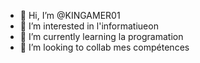 - 👋 Hi, I’m @KINGAMER01
- 👀 I’m interested in  l'informatiueon
- 🌱 I’m currently learning  la programation
- 💞️ I’m looking to collab mes compétences
<!---
KINGAMER01/KINGAMER01 is a ✨ special ✨ repository because its `README.md` (this file) appears on your GitHub profile.
You can click the Preview link to take a look at your changes.
--->

